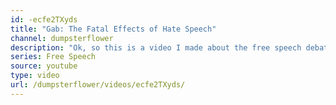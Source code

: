 ```yaml
---
id: -ecfe2TXyds
title: "Gab: The Fatal Effects of Hate Speech"
channel: dumpsterflower
description: "Ok, so this is a video I made about the free speech debate relating to the fallout of the Tree of Life synagogue shooting in Pittsburgh, and the social network site Gab. "
series: Free Speech
source: youtube
type: video
url: /dumpsterflower/videos/ecfe2TXyds/
---
```

